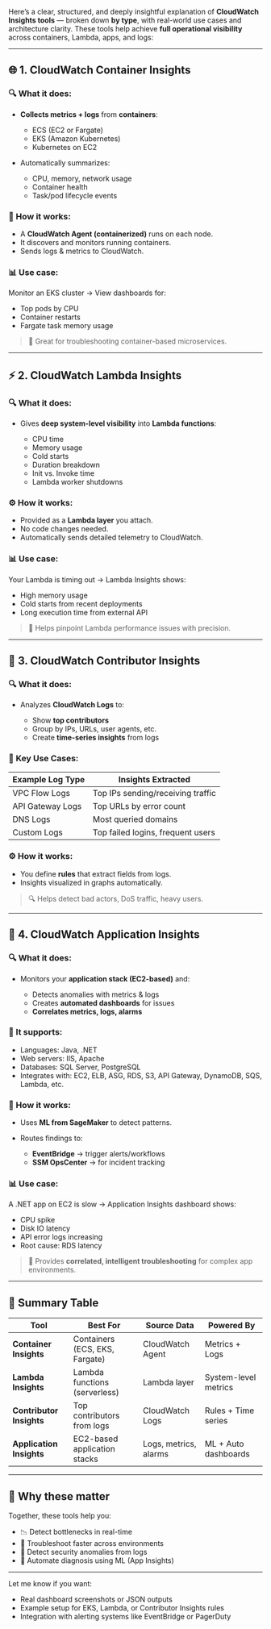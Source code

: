 Here’s a clear, structured, and deeply insightful explanation of **CloudWatch Insights tools** — broken down **by type**, with real-world use cases and architecture clarity. These tools help achieve **full operational visibility** across containers, Lambda, apps, and logs:

---

## 🌐 1. **CloudWatch Container Insights**

### 🔍 What it does:

* **Collects metrics + logs** from **containers**:

  * ECS (EC2 or Fargate)
  * EKS (Amazon Kubernetes)
  * Kubernetes on EC2
* Automatically summarizes:

  * CPU, memory, network usage
  * Container health
  * Task/pod lifecycle events

### 🧠 How it works:

* A **CloudWatch Agent (containerized)** runs on each node.
* It discovers and monitors running containers.
* Sends logs & metrics to CloudWatch.

### 📊 Use case:

Monitor an EKS cluster → View dashboards for:

* Top pods by CPU
* Container restarts
* Fargate task memory usage

> 🚨 Great for troubleshooting container-based microservices.

---

## ⚡ 2. **CloudWatch Lambda Insights**

### 🔍 What it does:

* Gives **deep system-level visibility** into **Lambda functions**:

  * CPU time
  * Memory usage
  * Cold starts
  * Duration breakdown
  * Init vs. Invoke time
  * Lambda worker shutdowns

### ⚙️ How it works:

* Provided as a **Lambda layer** you attach.
* No code changes needed.
* Automatically sends detailed telemetry to CloudWatch.

### 📊 Use case:

Your Lambda is timing out → Lambda Insights shows:

* High memory usage
* Cold starts from recent deployments
* Long execution time from external API

> 🧩 Helps pinpoint Lambda performance issues with precision.

---

## 👥 3. **CloudWatch Contributor Insights**

### 🔍 What it does:

* Analyzes **CloudWatch Logs** to:

  * Show **top contributors**
  * Group by IPs, URLs, user agents, etc.
  * Create **time-series insights** from logs

### 🧠 Key Use Cases:

| Example Log Type | Insights Extracted                |
| ---------------- | --------------------------------- |
| VPC Flow Logs    | Top IPs sending/receiving traffic |
| API Gateway Logs | Top URLs by error count           |
| DNS Logs         | Most queried domains              |
| Custom Logs      | Top failed logins, frequent users |

### ⚙️ How it works:

* You define **rules** that extract fields from logs.
* Insights visualized in graphs automatically.

> 🔍 Helps detect bad actors, DoS traffic, heavy users.

---

## 🧠 4. **CloudWatch Application Insights**

### 🔍 What it does:

* Monitors your **application stack (EC2-based)** and:

  * Detects anomalies with metrics & logs
  * Creates **automated dashboards** for issues
  * **Correlates metrics, logs, alarms**

### 🧠 It supports:

* Languages: Java, .NET
* Web servers: IIS, Apache
* Databases: SQL Server, PostgreSQL
* Integrates with: EC2, ELB, ASG, RDS, S3, API Gateway, DynamoDB, SQS, Lambda, etc.

### 🧠 How it works:

* Uses **ML from SageMaker** to detect patterns.
* Routes findings to:

  * **EventBridge** → trigger alerts/workflows
  * **SSM OpsCenter** → for incident tracking

### 📊 Use case:

A .NET app on EC2 is slow → Application Insights dashboard shows:

* CPU spike
* Disk IO latency
* API error logs increasing
* Root cause: RDS latency

> 🧠 Provides **correlated, intelligent troubleshooting** for complex app environments.

---

## 📌 Summary Table

| Tool                     | Best For                       | Source Data           | Powered By           |
| ------------------------ | ------------------------------ | --------------------- | -------------------- |
| **Container Insights**   | Containers (ECS, EKS, Fargate) | CloudWatch Agent      | Metrics + Logs       |
| **Lambda Insights**      | Lambda functions (serverless)  | Lambda layer          | System-level metrics |
| **Contributor Insights** | Top contributors from logs     | CloudWatch Logs       | Rules + Time series  |
| **Application Insights** | EC2-based application stacks   | Logs, metrics, alarms | ML + Auto dashboards |

---

## 🧠 Why these matter

Together, these tools help you:

* 📉 Detect bottlenecks in real-time
* 🧪 Troubleshoot faster across environments
* 🔐 Detect security anomalies from logs
* 🧠 Automate diagnosis using ML (App Insights)

---

Let me know if you want:

* Real dashboard screenshots or JSON outputs
* Example setup for EKS, Lambda, or Contributor Insights rules
* Integration with alerting systems like EventBridge or PagerDuty

